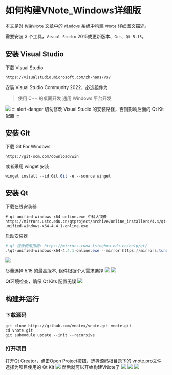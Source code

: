 # 如何构建VNote_Windows详细版

本文是对 `构建VNote` 文章中的 `Windows` 系统中构建 `VNote` 详细图文描述。

需要安装 3 个工具，`Visual Studio` 2015或更新版本、`Git`、`Qt 5.15`。

## 安装 Visual Studio

下载 Visual Studio
```
https://visualstudio.microsoft.com/zh-hans/vs/
```

安装 Visual Studio Community 2022，必选组件为
> 使用 C++ 的桌面开发
> 通用 Windows 平台开发


![](vx_images/2022-07-03-16-51-57.png)
::: alert-danger
切勿修改 Visual Studio 的安装路径，否则影响后面的 Qt Kit配置
:::
## 安装 Git

下载 Git For Windows
```
https://git-scm.com/download/win
```
或者采用 winget 安装
```powershell
winget install --id Git.Git -e --source winget
```
## 安装 Qt

下载在线安装器
```
# qt-unified-windows-x64-online.exe 中科大镜像
https://mirrors.ustc.edu.cn/qtproject/archive/online_installers/4.4/qt-unified-windows-x64-4.4.1-online.exe
```
启动安装器
```powershell
# qt 镜像使用指南: https://mirrors.tuna.tsinghua.edu.cn/help/qt/
.\qt-unified-windows-x64-4.4.1-online.exe --mirror https://mirrors.tuna.tsinghua.edu.cn/qt
```
![](vx_images/2022-07-03-17-14-15.png)

尽量选择 5.15 的最高版本, 组件根据个人需求选择
![](vx_images/2022-07-03-17-18-43.png)
![](vx_images/2022-07-03-17-21-31.png)

Qt环境检查，确保 Qt Kits 配置无误
![](vx_images/2022-07-03-17-30-39.png)


## 构建并运行
### 下载源码
```shell
git clone https://github.com/vnotex/vnote.git vnote.git
cd vnote.git
git submodule update --init --recursive
```
### 打开项目

打开Qt Creator，点击Open Project按钮，选择源码根目录下的 vnote.pro文件
选择为项目使用的 Qt Kit
![](vx_images/2022-07-03-17-33-14.png)
然后就可以开始构建VNote了
![](vx_images/2022-07-03-18-21-21.png)
![](vx_images/2022-07-03-18-22-14.png)
![](vx_images/2022-07-03-18-30-48.png)
